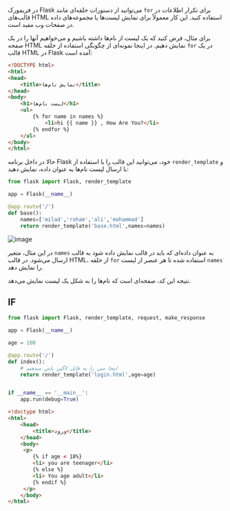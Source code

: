 در فریمورک Flask می‌توانید از دستورات حلقه‌ای مانند `for` برای تکرار اطلاعات در قالب‌های HTML استفاده کنید. این کار معمولاً برای نمایش لیست‌ها یا مجموعه‌های داده در صفحات وب مفید است.

برای مثال، فرض کنید که یک لیست از نام‌ها داشته باشیم و می‌خواهیم آنها را در یک صفحه HTML نمایش دهیم. در اینجا نمونه‌ای از چگونگی استفاده از حلقه `for` در یک قالب HTML در Flask آمده است:

```html
<!DOCTYPE html>
<html>
<head>
    <title>نمایش نام‌ها</title>
</head>
<body>
    <h1>لیست نام‌ها</h1>
    <ul>
        {% for name in names %}
            <li>hi {{ name }} , How Are You?</li>
        {% endfor %}
    </ul>
</body>
</html>
```

حالا در داخل برنامه Flask خود، می‌توانید این قالب را با استفاده از `render_template` و با ارسال لیست نام‌ها به عنوان داده، نمایش دهید:

```python
from flask import Flask, render_template

app = Flask(__name__)

@app.route('/')
def base():
    names=['milad','roham','ali','mohammad']
    return render_template('base.html',names=names)
```
![image](https://github.com/milad6745/Flask/assets/113288076/be189064-69d6-49df-babf-2185a219dad9)


در این مثال، متغیر `names` به عنوان داده‌ای که باید در قالب نمایش داده شود به قالب ارسال می‌شود. در قالب HTML، از حلقه `for` استفاده شده تا هر عنصر از لیست `names` را نمایش دهد.

نتیجه این کد، صفحه‌ای است که نام‌ها را به شکل یک لیست نمایش می‌دهد.

## IF

```python
from flask import Flask, render_template, request, make_response

app = Flask(__name__)

age = 100

@app.route('/')
def index():
    # اینجا سن را به فایل لاگین پاس میدهیم
    return render_template('login.html',age=age)


if __name__ == '__main__':
    app.run(debug=True)
```

```html
<!doctype html>
<html>
    <head>
        <title>ورود</title>
    </head>
    <body>
     <p>
        {% if age < 18%}
        <li> you are teenager</li>
        {% else %}
        <li> You age adult</li>
        {% endif %}
     </p>
    </body>
</html>
```
